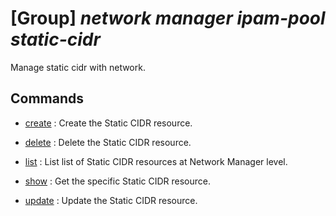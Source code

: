 # [Group] _network manager ipam-pool static-cidr_

Manage static cidr with network.

## Commands

- [create](/Commands/network/manager/ipam-pool/static-cidr/_create.md)
: Create the Static CIDR resource.

- [delete](/Commands/network/manager/ipam-pool/static-cidr/_delete.md)
: Delete the Static CIDR resource.

- [list](/Commands/network/manager/ipam-pool/static-cidr/_list.md)
: List list of Static CIDR resources at Network Manager level.

- [show](/Commands/network/manager/ipam-pool/static-cidr/_show.md)
: Get the specific Static CIDR resource.

- [update](/Commands/network/manager/ipam-pool/static-cidr/_update.md)
: Update the Static CIDR resource.

